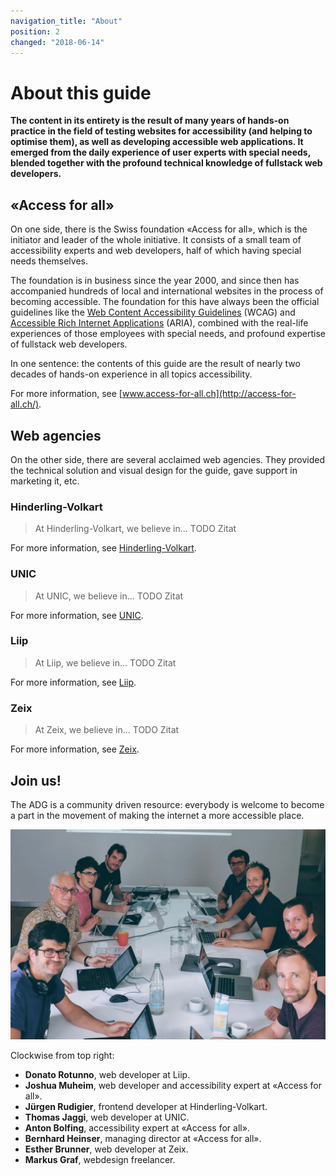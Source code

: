```yaml
---
navigation_title: "About"
position: 2
changed: "2018-06-14"
---
```


# About this guide

**The content in its entirety is the result of many years of hands-on practice in the field of testing websites for accessibility (and helping to optimise them), as well as developing accessible web applications. It emerged from the daily experience of user experts with special needs, blended together with the profound technical knowledge of fullstack web developers.**

## «Access for all»

On one side, there is the Swiss foundation «Access for all», which is the initiator and leader of the whole initiative. It consists of a small team of accessibility experts and web developers, half of which having special needs themselves.

The foundation is in business since the year 2000, and since then has accompanied hundreds of local and international websites in the process of becoming accessible. The foundation for this have always been the official guidelines like the [Web Content Accessibility Guidelines](https://www.w3.org/WAI/standards-guidelines/wcag/) (WCAG) and [Accessible Rich Internet Applications](https://www.w3.org/TR/html-aria/) (ARIA), combined with the real-life experiences of those employees with special needs, and profound expertise of fullstack web developers.

In one sentence: the contents of this guide are the result of nearly two decades of hands-on experience in all topics accessibility.

For more information, see [www.access-for-all.ch](http://access-for-all.ch/).

## Web agencies

On the other side, there are several acclaimed web agencies. They provided the technical solution and visual design for the guide, gave support in marketing it, etc.

### Hinderling-Volkart

> At Hinderling-Volkart, we believe in... TODO Zitat

For more information, see [Hinderling-Volkart](https://www.hinderlingvolkart.com/).

### UNIC

> At UNIC, we believe in... TODO Zitat

For more information, see [UNIC](https://www.unic.com/).

### Liip

> At Liip, we believe in... TODO Zitat

For more information, see [Liip](https://www.liip.ch/en).

### Zeix

> At Zeix, we believe in... TODO Zitat

For more information, see [Zeix](https://zeix.com/).

## Join us!

The ADG is a community driven resource: everybody is welcome to become a part in the movement of making the internet a more accessible place.

![The main team behind the ADG (details read below)](_media/adg-team.jpg)

Clockwise from top right:

- **Donato Rotunno**, web developer at Liip.
- **Joshua Muheim**, web developer and accessibility expert at «Access for all».
- **Jürgen Rudigier**, frontend developer at Hinderling-Volkart.
- **Thomas Jaggi**, web developer at UNIC.
- **Anton Bolfing**, accessibility expert at «Access for all».
- **Bernhard Heinser**, managing director at «Access for all».
- **Esther Brunner**, web developer at Zeix.
- **Markus Graf**, webdesign freelancer.
